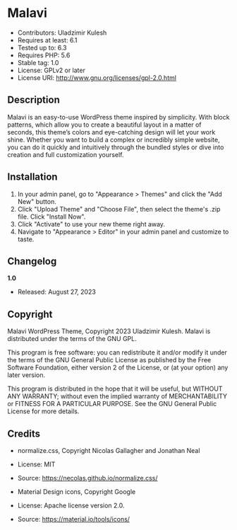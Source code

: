 # Malavi

* Contributors: Uladzimir Kulesh
* Requires at least: 6.1
* Tested up to: 6.3
* Requires PHP: 5.6
* Stable tag: 1.0
* License: GPLv2 or later
* License URI: http://www.gnu.org/licenses/gpl-2.0.html

## Description

Malavi is an easy-to-use WordPress theme inspired by simplicity. With block patterns, which allow you to create a beautiful layout in a matter of seconds, this theme’s colors and eye-catching design will let your work shine. Whether you want to build a complex or incredibly simple website, you can do it quickly and intuitively through the bundled styles or dive into creation and full customization yourself.

## Installation

1. In your admin panel, go to "Appearance > Themes" and click the "Add New" button.
2. Click "Upload Theme" and "Choose File", then select the theme's .zip file. Click "Install Now".
3. Click "Activate" to use your new theme right away.
4. Navigate to "Appearance > Editor" in your admin panel and customize to taste.

## Changelog

**1.0**
* Released: August 27, 2023

## Copyright

Malavi WordPress Theme, Copyright 2023 Uladzimir Kulesh.
Malavi is distributed under the terms of the GNU GPL.

This program is free software: you can redistribute it and/or modify
it under the terms of the GNU General Public License as published by
the Free Software Foundation, either version 2 of the License, or
(at your option) any later version.

This program is distributed in the hope that it will be useful,
but WITHOUT ANY WARRANTY; without even the implied warranty of
MERCHANTABILITY or FITNESS FOR A PARTICULAR PURPOSE. See the
GNU General Public License for more details.

## Credits

* normalize.css, Copyright Nicolas Gallagher and Jonathan Neal
* License: MIT
* Source: https://necolas.github.io/normalize.css/

* Material Design icons, Copyright Google
* License: Apache license version 2.0.
* Source: https://material.io/tools/icons/
